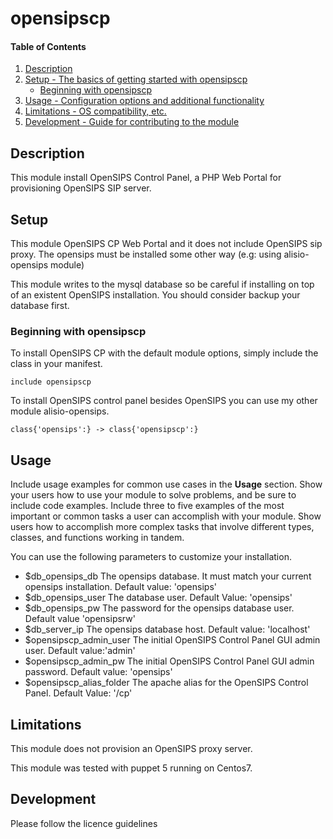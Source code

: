 # opensipscp

#### Table of Contents

1. [Description](#description)
2. [Setup - The basics of getting started with opensipscp](#setup)
    * [Beginning with opensipscp](#beginning-with-opensipscp)
3. [Usage - Configuration options and additional functionality](#usage)
4. [Limitations - OS compatibility, etc.](#limitations)
5. [Development - Guide for contributing to the module](#development)

## Description

This module install OpenSIPS Control Panel, a PHP Web Portal for provisioning OpenSIPS SIP server.

## Setup

This module OpenSIPS CP Web Portal and it does not include OpenSIPS sip proxy. The opensips must be installed some other way (e.g: using alisio-opensips module)

This module writes to the mysql database so be careful if installing on top of an existent OpenSIPS installation. You should consider backup your database first.


### Beginning with opensipscp

To install OpenSIPS CP with the default module options, simply include the class in your manifest.

```
include opensipscp
```

To install OpenSIPS control panel besides OpenSIPS you can use my other module alisio-opensips.

```
class{'opensips':} -> class{'opensipscp':}
```

## Usage

Include usage examples for common use cases in the **Usage** section. Show your users how to use your module to solve problems, and be sure to include code examples. Include three to five examples of the most important or common tasks a user can accomplish with your module. Show users how to accomplish more complex tasks that involve different types, classes, and functions working in tandem.

You can use the following parameters to customize your installation.

* $db_opensips_db The opensips database. It must match your current opensips installation. Default value: 'opensips'
* $db_opensips_user The database user. Default Value: 'opensips'
* $db_opensips_pw The password for the opensips database user. Default value 'opensipsrw'
* $db_server_ip The opensips database host. Default value: 'localhost'
* $opensipscp_admin_user The initial OpenSIPS Control Panel GUI admin user. Default value:'admin'
* $opensipscp_admin_pw The initial OpenSIPS Control Panel GUI admin password. Default value: 'opensips'
* $opensipscp_alias_folder  The apache alias for the OpenSIPS Control Panel. Default Value: '/cp'

## Limitations

This module does not provision an OpenSIPS proxy server.

This module was tested with puppet 5 running on Centos7.


## Development

Please follow the licence guidelines
